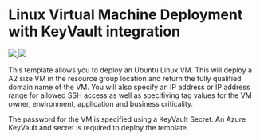 # Linux Virtual Machine Deployment with KeyVault integration

<a href="https://portal.azure.com/#create/Microsoft.Template/uri/https%3A%2F%2Fraw.githubusercontent.com%2Fans-cloud%2Fazure_service_catalogue%2Fmaster%2Fvm-linux-keyvaultx%2FazureDeploy.json" target="_blank">
    <img src="http://azuredeploy.net/deploybutton.png"/>
</a>
<a href="http://armviz.io/#/?load=https%3A%2F%2Fraw.githubusercontent.com%2Fans-cloud%2Fazure_service_catalogue%2Fmaster%2Fvm-linux-keyvault%2FazureDeploy.json" target="_blank">
    <img src="http://armviz.io/visualizebutton.png"/>
</a>

This template allows you to deploy an Ubuntu Linux VM. This will deploy a A2 size VM in the resource group location and return the fully qualified domain name of the VM. You will also specify an IP address or IP address range for allowed SSH access as well as specifiying tag values for the VM owner, environment, application and business criticality.

The password for the VM is specified using a KeyVault Secret. An Azure KeyVault and secret is required to deploy the template.
